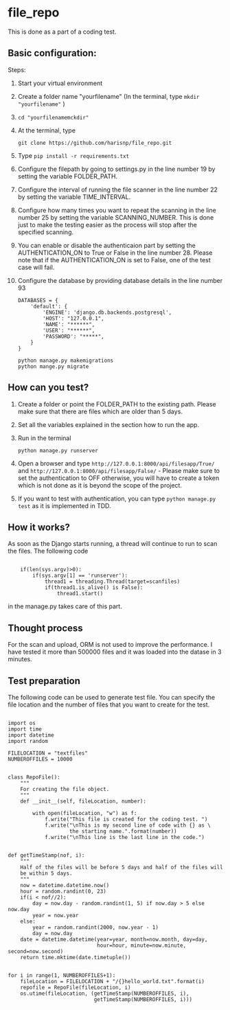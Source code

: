 # file_repo
This is done as a part of a coding test. 

## Basic configuration:


Steps: 

1. Start your virtual environment
2. Create a folder name "yourfilename" (In the terminal, type ```mkdir "yourfilename"``` )
3. ```cd "yourfilenamemckdir"``` 
4. At the terminal, type 
   
   ```
   git clone https://github.com/harisnp/file_repo.git
   ```
5. Type 
```pip install -r requirements.txt```
6. Configure the filepath by going to settings.py in the line number 19 by setting the variable FOLDER_PATH.
7. Configure the interval of running the file scanner in the line number 22 by setting the variable TIME_INTERVAL.
8. Configure how many times you want to repeat the scanning in the line number 25 by setting the variable SCANNING_NUMBER. This is done just to make the testing easier as the process will stop after the specified scanning.  
9. You can enable or disable the authenticaion part by setting the AUTHENTICATION_ON to True or False in the line number 28. Please note that if the AUTHENTICATION_ON is set to False, one of the test case will fail.
10. Configure the database by providing database details in the line number 93

	```
	DATABASES = {
	    'default': {
	        'ENGINE': 'django.db.backends.postgresql',
	        'HOST': "127.0.0.1",
	        'NAME': "******",
	        'USER': "******",
	        'PASSWORD': "*****",
	    }
	}
	```


	```
	python manage.py makemigrations
	python mange.py migrate
	```

## How can you test?

1. Create a folder or point the FOLDER_PATH to the existing path. Please make sure that there are files which are older than 5 days.
2. Set all the variables explained in the section how to run the app. 
3. Run in the terminal

   ```
   python manage.py runserver
   ```
4. Open a browser and type ```http://127.0.0.1:8000/api/filesapp/True/``` and ```http://127.0.0.1:8000/api/filesapp/False/``` - Please make sure to set the authentication to OFF otherwise, you will have to create a token which is not done as it is beyond the scope of the project. 
5.  If you want to test with authentication, you can type ```python manage.py test``` as it is implemented in TDD.

##  How it works?

As soon as the Django starts running, a thread will continue to run to scan the files. The following code 
```

    if(len(sys.argv)>0):
        if(sys.argv[1] == 'runserver'):
            thread1 = threading.Thread(target=scanfiles)
            if(thread1.is_alive() is False):
                thread1.start()

``` 
in the manage.py takes care of this part. 

## Thought process

For the scan and upload, ORM is not used to improve the performance. I have tested it more than 500000 files and it was loaded into the datase in 3 minutes.

## Test preparation 

The following code can be used to generate test file. You can specify the file location and the number of files that you want to create for the test.
```

import os
import time
import datetime
import random

FILELOCATION = "textfiles"
NUMBEROFFILES = 10000


class RepoFile():
    """
    For creating the file object.
    """
    def __init__(self, fileLocation, number):

        with open(fileLocation, "w") as f:
            f.write("This file is created for the coding test. ")
            f.write("\nThis is my second line of code with {} as \
                    the starting name.".format(number))
            f.write("\nThis line is the last line in the code.")


def getTimeStamp(nof, i):
    """
    Half of the files will be before 5 days and half of the files will
    be within 5 days.
    """
    now = datetime.datetime.now()
    hour = random.randint(0, 23)
    if(i < nof//2):
        day = now.day - random.randint(1, 5) if now.day > 5 else now.day
        year = now.year
    else:
        year = random.randint(2000, now.year - 1)
        day = now.day
    date = datetime.datetime(year=year, month=now.month, day=day,
                             hour=hour, minute=now.minute, second=now.second)
    return time.mktime(date.timetuple())


for i in range(1, NUMBEROFFILES+1):
    fileLocation = FILELOCATION + "/{}hello_world.txt".format(i)
    repofile = RepoFile(fileLocation, i)
    os.utime(fileLocation, (getTimeStamp(NUMBEROFFILES, i), 
                            getTimeStamp(NUMBEROFFILES, i)))

```

